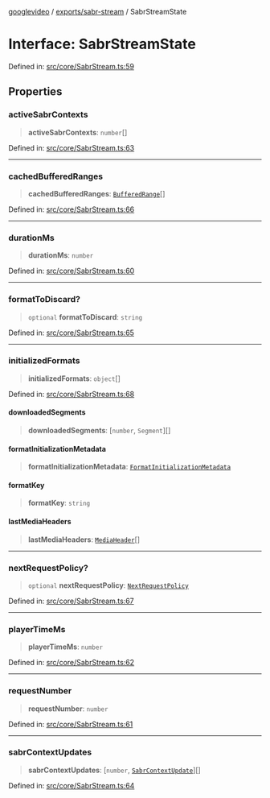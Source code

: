 [googlevideo](../../../README.md) / [exports/sabr-stream](../README.md) / SabrStreamState

# Interface: SabrStreamState

Defined in: [src/core/SabrStream.ts:59](https://github.com/LuanRT/googlevideo/blob/d9eb9db82e3516a9a277a77a3d25342e9c5bf127/src/core/SabrStream.ts#L59)

## Properties

### activeSabrContexts

> **activeSabrContexts**: `number`[]

Defined in: [src/core/SabrStream.ts:63](https://github.com/LuanRT/googlevideo/blob/d9eb9db82e3516a9a277a77a3d25342e9c5bf127/src/core/SabrStream.ts#L63)

***

### cachedBufferedRanges

> **cachedBufferedRanges**: [`BufferedRange`](../../protos/interfaces/BufferedRange.md)[]

Defined in: [src/core/SabrStream.ts:66](https://github.com/LuanRT/googlevideo/blob/d9eb9db82e3516a9a277a77a3d25342e9c5bf127/src/core/SabrStream.ts#L66)

***

### durationMs

> **durationMs**: `number`

Defined in: [src/core/SabrStream.ts:60](https://github.com/LuanRT/googlevideo/blob/d9eb9db82e3516a9a277a77a3d25342e9c5bf127/src/core/SabrStream.ts#L60)

***

### formatToDiscard?

> `optional` **formatToDiscard**: `string`

Defined in: [src/core/SabrStream.ts:65](https://github.com/LuanRT/googlevideo/blob/d9eb9db82e3516a9a277a77a3d25342e9c5bf127/src/core/SabrStream.ts#L65)

***

### initializedFormats

> **initializedFormats**: `object`[]

Defined in: [src/core/SabrStream.ts:68](https://github.com/LuanRT/googlevideo/blob/d9eb9db82e3516a9a277a77a3d25342e9c5bf127/src/core/SabrStream.ts#L68)

#### downloadedSegments

> **downloadedSegments**: \[`number`, `Segment`\][]

#### formatInitializationMetadata

> **formatInitializationMetadata**: [`FormatInitializationMetadata`](../../protos/interfaces/FormatInitializationMetadata.md)

#### formatKey

> **formatKey**: `string`

#### lastMediaHeaders

> **lastMediaHeaders**: [`MediaHeader`](../../protos/interfaces/MediaHeader.md)[]

***

### nextRequestPolicy?

> `optional` **nextRequestPolicy**: [`NextRequestPolicy`](../../protos/interfaces/NextRequestPolicy.md)

Defined in: [src/core/SabrStream.ts:67](https://github.com/LuanRT/googlevideo/blob/d9eb9db82e3516a9a277a77a3d25342e9c5bf127/src/core/SabrStream.ts#L67)

***

### playerTimeMs

> **playerTimeMs**: `number`

Defined in: [src/core/SabrStream.ts:62](https://github.com/LuanRT/googlevideo/blob/d9eb9db82e3516a9a277a77a3d25342e9c5bf127/src/core/SabrStream.ts#L62)

***

### requestNumber

> **requestNumber**: `number`

Defined in: [src/core/SabrStream.ts:61](https://github.com/LuanRT/googlevideo/blob/d9eb9db82e3516a9a277a77a3d25342e9c5bf127/src/core/SabrStream.ts#L61)

***

### sabrContextUpdates

> **sabrContextUpdates**: \[`number`, [`SabrContextUpdate`](../../protos/interfaces/SabrContextUpdate.md)\][]

Defined in: [src/core/SabrStream.ts:64](https://github.com/LuanRT/googlevideo/blob/d9eb9db82e3516a9a277a77a3d25342e9c5bf127/src/core/SabrStream.ts#L64)
